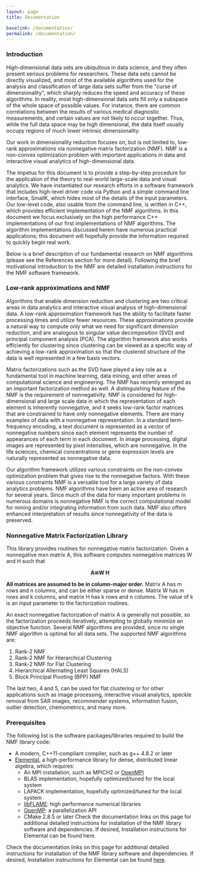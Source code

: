 ```yaml
---
layout: page
title: Documentation

baselink: /documentation/
permalink: /documentation/
---
```


### Introduction

High-dimensional data sets are ubiquitous in data science, and they often present serious problems for researchers. These data sets cannot be directly visualized, and most of the available algorithms used for the analysis and classification of large data sets suffer from the "curse of dimensionality", which sharply reduces the speed and accuracy of these algorithms. In reality, most high-dimensional data sets fill only a subspace of the whole space of possible values. For instance, there are common correlations between the results of various medical diagnostic measurements, and certain values are not likely to occur together. Thus, while the full data space may be high dimensional, the data itself usually occupy regions of much lower intrinsic dimensionality.

Our work in dimensionality reduction focuses on, but is not limited to, low-rank approximations via nonnegative matrix factorization (NMF). NMF is a non-convex optimization problem with important applications in data and interactive visual analytics of high-dimensional data. 

The impetus for this document is to provide a step-by-step procedure for the application of the theory to real-world large-scale data and visual analytics. We have instantiated our research efforts in a software framework that includes high-level driver code via Python and a simple command line interface, SmallK, which hides most of the details of the input parameters. Our low-level code, also usable from the command line, is written in C++, which provides efficient implementation of the NMF algorithms. In this document we focus exclusively on the high performance C++ implementations of our first implementations of NMF algorithms. The algorithm implementations discussed herein have numerous practical applications; this document will hopefully provide the information required to quickly begin real work.

Below is a brief description of our fundamental research on NMF algorithms (please see the References section for more detail). Following the brief motivational introduction to the NMF are detailed installation instructions for the NMF software framework.

### Low-rank approximations and NMF

Algorithms that enable dimension reduction and clustering are two critical areas in data analytics and interactive visual analysis of high-dimensional data. A low-rank approximation framework has the ability to facilitate faster processing times and utilize fewer resources. These approximations provide a natural way to compute only what we need for significant dimension reduction, and are analogous to singular value decomposition (SVD) and principal component analysis (PCA). The algorithm framework also works efficiently for clustering since clustering can be viewed as a specific way of achieving a low-rank approximation so that the clustered structure of the data is well represented in a few basis vectors. 

Matrix factorizations such as the SVD have played a key role as a fundamental tool in machine learning, data mining, and other areas of computational science and engineering. The NMF has recently emerged as an important factorization method as well. A distinguishing feature of the NMF is the requirement of nonnegativity: NMF is considered for high-dimensional and large scale data in which the representation of each element is inherently nonnegative, and it seeks low-rank factor matrices that are constrained to have only nonnegative elements. There are many examples of data with a nonnegative representation. In a standard term-frequency encoding, a text document is represented as a vector of nonnegative numbers since each element represents the number of appearances of each term in each document. In image processing, digital images are represented by pixel intensities, which are nonnegative. In the life sciences, chemical concentrations or gene expression levels are naturally represented as nonnegative data.

Our algorithm framework utilizes various constraints on the non-convex optimization problem that gives rise to the nonnegative factors. With these various constraints NMF is a versatile tool for a large variety of data analytics problems. NMF algorithms have been an active area of research for several years. Since much of the data for many important problems in numerous domains is nonnegative NMF is the correct computational model for mining and/or integrating information from such data. NMF also offers enhanced interpretation of results since nonnegativity of the data is preserved.

### Nonnegative Matrix Factorization Library

This library provides routines for nonnegative matrix factorization. Given a nonnegative mxn matrix A, this software computes nonnegative matrices W and H such that

<p style="text-align: center; font-weight: bold;">A&cong;W H</p>

**All matrices are assumed to be in column-major order.** Matrix A has m rows and n columns, and can be either sparse or dense. Matrix W has m rows and k columns, and matrix H has k rows and n columns. The value of k is an input parameter to the factorization routines.

An exact nonnegative factorization of matrix A is generally not possible, so the factorization proceeds iteratively, attempting to globally minimize an objective function. Several NMF algorithms are provided, since no single NMF algorithm is optimal for all data sets. The supported NMF algorithms are:

1. Rank-2 NMF
2. Rank-2 NMF for Hierarchical Clustering
3. Rank-2 NMF for Flat Clustering
4. Hierarchical Alternating Least Squares (HALS)
5. Block Principal Pivoting (BPP) NMF

The last two, 4 and 5, can be used for flat clustering or for other applications such as image processing, interactive visual analytics, speckle removal from SAR images, recommender systems, information fusion, outlier detection, chemometrics, and many more. 

### Prerequisites

The following list is the software packages/libraries required to build the NMF library code:

* A modern, C++11-compliant compiler, such as g++ 4.8.2 or later
* [Elemental](http://libelemental.org/), a high-performance library for dense, distributed linear algebra, which requires:
  * An MPI installation, such as MPICH2 or [OpenMPI](http://www.open-mpi.org/software/ompi/v1.6/)
  * BLAS implementation, hopefully optimized/tuned for the local system
  * LAPACK implementation, hopefully optimized/tuned for the local system
  * [libFLAME](http://www.cs.utexas.edu/~flame/web/libFLAME.html): high performance numerical libraries
  * [OpenMP](http://openmp.org/wp/): a parallelization API
  * CMake 2.8.5 or later
Check the documentation links on this page for additional detailed instructions for installation of the NMF library software and dependencies. If desired, Installation instructions for Elemental can be found here.

Check the documentation links on this page for additional detailed instructions for installation of the NMF library software and dependencies. If desired, Installation instructions for Elemental can be found [here](http://libelemental.org/documentation/0.81/index.html).